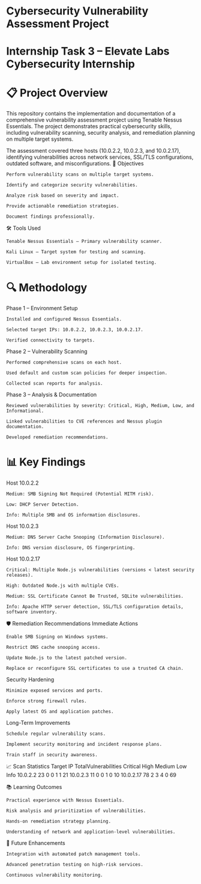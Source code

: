 # Cybersecurity Vulnerability Assessment Project

# Internship Task 3 – Elevate Labs Cybersecurity Internship
# 📋 Project Overview

This repository contains the implementation and documentation of a comprehensive vulnerability assessment project using Tenable Nessus Essentials. The project demonstrates practical cybersecurity skills, including vulnerability scanning, security analysis, and remediation planning on multiple target systems.

The assessment covered three hosts (10.0.2.2, 10.0.2.3, and 10.0.2.17), identifying vulnerabilities across network services, SSL/TLS configurations, outdated software, and misconfigurations.
🎯 Objectives

    Perform vulnerability scans on multiple target systems.

    Identify and categorize security vulnerabilities.

    Analyze risk based on severity and impact.

    Provide actionable remediation strategies.

    Document findings professionally.

🛠️ Tools Used

    Tenable Nessus Essentials – Primary vulnerability scanner.

    Kali Linux – Target system for testing and scanning.

    VirtualBox – Lab environment setup for isolated testing.

# 🔍 Methodology
Phase 1 – Environment Setup

    Installed and configured Nessus Essentials.

    Selected target IPs: 10.0.2.2, 10.0.2.3, 10.0.2.17.

    Verified connectivity to targets.

Phase 2 – Vulnerability Scanning

    Performed comprehensive scans on each host.

    Used default and custom scan policies for deeper inspection.

    Collected scan reports for analysis.

Phase 3 – Analysis & Documentation

    Reviewed vulnerabilities by severity: Critical, High, Medium, Low, and Informational.

    Linked vulnerabilities to CVE references and Nessus plugin documentation.

    Developed remediation recommendations.


 # 📊 Key Findings
Host 10.0.2.2

    Medium: SMB Signing Not Required (Potential MITM risk).

    Low: DHCP Server Detection.

    Info: Multiple SMB and OS information disclosures.

Host 10.0.2.3

    Medium: DNS Server Cache Snooping (Information Disclosure).

    Info: DNS version disclosure, OS fingerprinting.

Host 10.0.2.17

    Critical: Multiple Node.js vulnerabilities (versions < latest security releases).

    High: Outdated Node.js with multiple CVEs.

    Medium: SSL Certificate Cannot Be Trusted, SQLite vulnerabilities.

    Info: Apache HTTP server detection, SSL/TLS configuration details, software inventory.

🛡️ Remediation Recommendations
Immediate Actions

    Enable SMB Signing on Windows systems.

    Restrict DNS cache snooping access.

    Update Node.js to the latest patched version.

    Replace or reconfigure SSL certificates to use a trusted CA chain.

Security Hardening

    Minimize exposed services and ports.

    Enforce strong firewall rules.

    Apply latest OS and application patches.

Long-Term Improvements

    Schedule regular vulnerability scans.

    Implement security monitoring and incident response plans.

    Train staff in security awareness.

📈 Scan Statistics
Target IP	   TotalVulnerabilities	  Critical	  High	  Medium	  Low	    Info
10.0.2.2	         23	                0	         0        1	       1	     21
10.0.2.3	         11	                0	         0	      1    	   0       10
10.0.2.17	         78	                2	         3  	    4	       0	     69

📚 Learning Outcomes

    Practical experience with Nessus Essentials.

    Risk analysis and prioritization of vulnerabilities.

    Hands-on remediation strategy planning.

    Understanding of network and application-level vulnerabilities.

🚀 Future Enhancements

    Integration with automated patch management tools.

    Advanced penetration testing on high-risk services.

    Continuous vulnerability monitoring.
